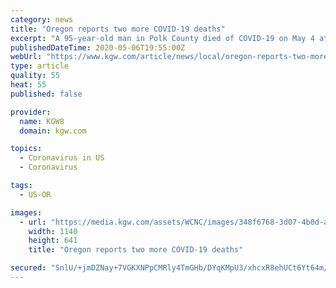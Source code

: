 ```yaml
---
category: news
title: "Oregon reports two more COVID-19 deaths"
excerpt: "A 95-year-old man in Polk County died of COVID-19 on May 4 at Salem Hospital. He tested positive for the virus on April 27. The state also announced 70 new confirmed COVID-19 cases and seven new presumptive cases."
publishedDateTime: 2020-05-06T19:55:00Z
webUrl: "https://www.kgw.com/article/news/local/oregon-reports-two-more-covid-19-deaths/283-b984e0ca-5929-402e-a923-8c5c16f69824"
type: article
quality: 55
heat: 55
published: false

provider:
  name: KGW8
  domain: kgw.com

topics:
  - Coronavirus in US
  - Coronavirus

tags:
  - US-OR

images:
  - url: "https://media.kgw.com/assets/WCNC/images/348f6768-3d07-4b0d-ac8a-ff151532f3ff/348f6768-3d07-4b0d-ac8a-ff151532f3ff_1140x641.jpg"
    width: 1140
    height: 641
    title: "Oregon reports two more COVID-19 deaths"

secured: "SnlU/+jmDZNay+7VGKXNPpCMRly4TmGHb/DYqKMpU3/xhcxR8ehUCt6Yt64m/XKAAKI4+S50kaJRjPAJ/rfgtqeI4P7q+wIV2KpC87flDc2MwmIHAVLkN6Q22SX1Za6cbUjClM90U0FbiAiA6TMvartV+RWCvvOlRDTzGRW6GfqgfXdvNjeXBy+sywFWNgPbkA9WRZWj2R0dq6ntcQszr+etRskznksfed1r0pOjsNnq0cv3nN+aeq0RGm27WCBxOOazca5UQqCuWAuvJwUah7u0ja/VAo/OF74kxLQ+qmo3nxQRfrK8Oy8mVHnZesxwd8LyQLSO2ICNtdDWyBzNBb7b6bDJYtNzeu/QuhD9pND7eCE04DrQt9h5s4XlBOuEyCFMyRx4sWzHjDvUVbldaXzgbo54OZ00FKjIGcTGSrWNL6aF/+XReXnGj125NRpNqIcw0Aqvffm42oKou6aFGlJp+wKtfnwucf7rVOkICg8=;VjrRVWBSRG9HQrOk4EBl5g=="
---
```


